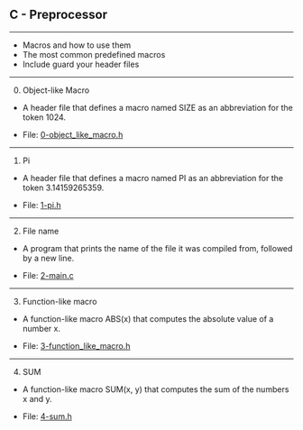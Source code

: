 ## C - Preprocessor

---

- Macros and how to use them
- The most common predefined macros
- Include guard your header files

---

0. Object-like Macro

- A header file that defines a macro named SIZE as an abbreviation for the token 1024.

- File: [0-object_like_macro.h](./0-object_like_macro.h)

---

1. Pi

- A header file that defines a macro named PI as an abbreviation for the token 3.14159265359.

- File: [1-pi.h](./1-pi.h)

---

2. File name

- A program that prints the name of the file it was compiled from, followed by a new line.

- File: [2-main.c](./2-main.c)

---

3. Function-like macro

- A function-like macro ABS(x) that computes the absolute value of a number x.

- File: [3-function_like_macro.h](./3-function_like_macro.h)

---

4. SUM

- A function-like macro SUM(x, y) that computes the sum of the numbers x and y.

- File: [4-sum.h](./4-sum.h)
